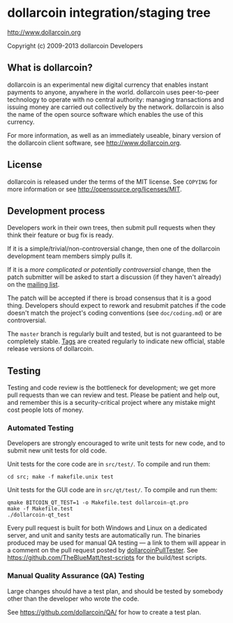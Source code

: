 dollarcoin integration/staging tree
================================

http://www.dollarcoin.org

Copyright (c) 2009-2013 dollarcoin Developers

What is dollarcoin?
----------------

dollarcoin is an experimental new digital currency that enables instant payments to
anyone, anywhere in the world. dollarcoin uses peer-to-peer technology to operate
with no central authority: managing transactions and issuing money are carried
out collectively by the network. dollarcoin is also the name of the open source
software which enables the use of this currency.

For more information, as well as an immediately useable, binary version of
the dollarcoin client software, see http://www.dollarcoin.org.

License
-------

dollarcoin is released under the terms of the MIT license. See `COPYING` for more
information or see http://opensource.org/licenses/MIT.

Development process
-------------------

Developers work in their own trees, then submit pull requests when they think
their feature or bug fix is ready.

If it is a simple/trivial/non-controversial change, then one of the dollarcoin
development team members simply pulls it.

If it is a *more complicated or potentially controversial* change, then the patch
submitter will be asked to start a discussion (if they haven't already) on the
[mailing list](http://sourceforge.net/mailarchive/forum.php?forum_name=dollarcoin-development).

The patch will be accepted if there is broad consensus that it is a good thing.
Developers should expect to rework and resubmit patches if the code doesn't
match the project's coding conventions (see `doc/coding.md`) or are
controversial.

The `master` branch is regularly built and tested, but is not guaranteed to be
completely stable. [Tags](https://github.com/dollarcoin/dollarcoin/tags) are created
regularly to indicate new official, stable release versions of dollarcoin.

Testing
-------

Testing and code review is the bottleneck for development; we get more pull
requests than we can review and test. Please be patient and help out, and
remember this is a security-critical project where any mistake might cost people
lots of money.

### Automated Testing

Developers are strongly encouraged to write unit tests for new code, and to
submit new unit tests for old code.

Unit tests for the core code are in `src/test/`. To compile and run them:

    cd src; make -f makefile.unix test

Unit tests for the GUI code are in `src/qt/test/`. To compile and run them:

    qmake BITCOIN_QT_TEST=1 -o Makefile.test dollarcoin-qt.pro
    make -f Makefile.test
    ./dollarcoin-qt_test

Every pull request is built for both Windows and Linux on a dedicated server,
and unit and sanity tests are automatically run. The binaries produced may be
used for manual QA testing — a link to them will appear in a comment on the
pull request posted by [dollarcoinPullTester](https://github.com/dollarcoinPullTester). See https://github.com/TheBlueMatt/test-scripts
for the build/test scripts.

### Manual Quality Assurance (QA) Testing

Large changes should have a test plan, and should be tested by somebody other
than the developer who wrote the code.

See https://github.com/dollarcoin/QA/ for how to create a test plan.
